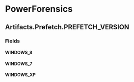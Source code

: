 ﻿# PowerForensics


## Artifacts.Prefetch.PREFETCH_VERSION

### Fields

#### WINDOWS_8

#### WINDOWS_7

#### WINDOWS_XP
